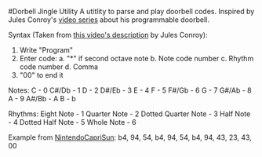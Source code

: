 #Dorbell Jingle Utility
A utitlity to parse and play doorbell codes.
Inspired by Jules Conroy's [video series](https://www.youtube.com/playlist?list=PLZZXmq_kEtcTfNE7gfDtoUbKca77TVszU) about his programmable doorbell.

Syntax (Taken from [this video's description](https://youtu.be/RXWSx0mg1TA) by Jules Conroy):
1. Write "Program"
2. Enter code:
   a. "*" if second octave note
   b. Note code number
   c. Rhythm code number
   d. Comma
3. "00" to end it

Notes:
  C - 0
  C#/Db - 1
  D - 2
  D#/Eb - 3
  E - 4
  F - 5
  F#/Gb - 6
  G - 7
  G#/Ab - 8
  A - 9
  A#/Bb - A
  B - b

Rhythms:
  Eight Note - 1
  Quarter Note - 2
  Dotted Quarter Note - 3
  Half Note - 4
  Dotted Half Note - 5
  Whole Note - 6

Example from [NintendoCapriSun](https://www.youtube.com/channel/UCKrFXqpQj3gM98LF22Yq8Kg):
b4, 94, 54, b4, 94, 54, b4, 94, 43, 23, 43, 00

